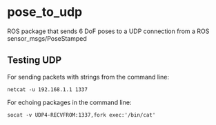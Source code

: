 # pose_to_udp

ROS package that sends 6 DoF poses to a UDP connection from a ROS sensor_msgs/PoseStamped


## Testing UDP

For sending packets with strings from the command line:
```
netcat -u 192.168.1.1 1337
```

For echoing packages in the command line:
```
socat -v UDP4-RECVFROM:1337,fork exec:'/bin/cat'
```
